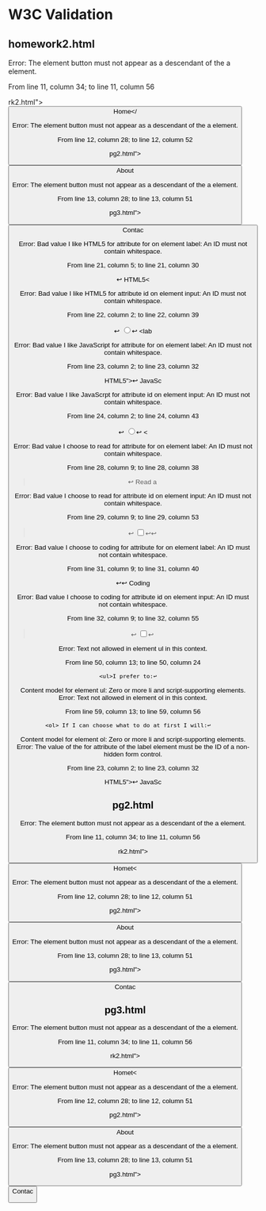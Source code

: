 # W3C Validation

## homework2.html
Error: The element button must not appear as a descendant of the a element.

From line 11, column 34; to line 11, column 56

rk2.html"><button class="button">Home</

Error: The element button must not appear as a descendant of the a element.

From line 12, column 28; to line 12, column 52

pg2.html"><button class="button2" >About 

Error: The element button must not appear as a descendant of the a element.

From line 13, column 28; to line 13, column 51

pg3.html"><button class="button3">Contac

Error: Bad value I like HTML5 for attribute for on element label: An ID must not contain whitespace.

From line 21, column 5; to line 21, column 30

</h3>↩    <label for="I like HTML5">HTML5<

Error: Bad value I like HTML5 for attribute id on element input: An ID must not contain whitespace.

From line 22, column 2; to line 22, column 39

</label>↩ <input type="radio" id="I like HTML5">↩ <lab

Error: Bad value I like JavaScript for attribute for on element label: An ID must not contain whitespace.

From line 23, column 2; to line 23, column 32

 HTML5">↩ <label for="I like JavaScript">JavaSc

Error: Bad value I like JavaScrpt for attribute id on element input: An ID must not contain whitespace.

From line 24, column 2; to line 24, column 43

</label>↩ <input type="radio" id="I like JavaScrpt">↩    <

Error: Bad value I choose to read for attribute for on element label: An ID must not contain whitespace.

From line 28, column 9; to line 28, column 38

>↩        <label for="I choose to read">Read a

Error: Bad value I choose to read for attribute id on element input: An ID must not contain whitespace.

From line 29, column 9; to line 29, column 53

>↩        <input type="checkbox" id="I choose to read">↩↩    

Error: Bad value I choose to coding for attribute for on element label: An ID must not contain whitespace.

From line 31, column 9; to line 31, column 40

↩↩        <label for="I choose to coding">Coding

Error: Bad value I choose to coding for attribute id on element input: An ID must not contain whitespace.

From line 32, column 9; to line 32, column 55

>↩        <input type="checkbox" id="I choose to coding">↩     

Error: Text not allowed in element ul in this context.

From line 50, column 13; to line 50, column 24

      <ul>I prefer to:↩     

Content model for element ul:
Zero or more li and script-supporting elements.
Error: Text not allowed in element ol in this context.

From line 59, column 13; to line 59, column 56

      <ol> If I can choose what to do at first I will:↩     

Content model for element ol:
Zero or more li and script-supporting elements.
Error: The value of the for attribute of the label element must be the ID of a non-hidden form control.

From line 23, column 2; to line 23, column 32

 HTML5">↩ <label for="I like JavaScript">JavaSc

## pg2.html
Error: The element button must not appear as a descendant of the a element.

From line 11, column 34; to line 11, column 56

rk2.html"><button class="button">Homet<

Error: The element button must not appear as a descendant of the a element.

From line 12, column 28; to line 12, column 51

pg2.html"><button class="button2">About 

Error: The element button must not appear as a descendant of the a element.

From line 13, column 28; to line 13, column 51

pg3.html"><button class="button3">Contac


## pg3.html
Error: The element button must not appear as a descendant of the a element.

From line 11, column 34; to line 11, column 56

rk2.html"><button class="button">Homet<

Error: The element button must not appear as a descendant of the a element.

From line 12, column 28; to line 12, column 51

pg2.html"><button class="button2">About 

Error: The element button must not appear as a descendant of the a element.

From line 13, column 28; to line 13, column 51

pg3.html"><button class="button3">Contac